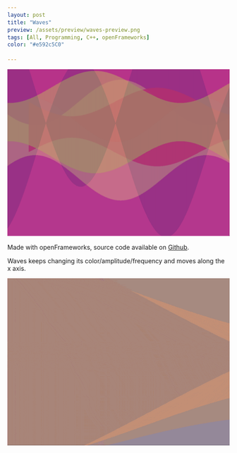 ```yaml
---
layout: post
title: "Waves"
preview: /assets/preview/waves-preview.png
tags: [All, Programming, C++, openFrameworks]
color: "#e592c5C0"

---
```



<p align="center">
    <img src="/assets/pattern_2.png"/>
</p>

Made with openFrameworks, source code available on [Github](https://github.com/aklevy/pattern_2).

Waves keeps changing its color/amplitude/frequency and moves along the x axis. 

<p align="center">
  <img src="/assets/pattern_2_compressed.gif"/>
</p>

